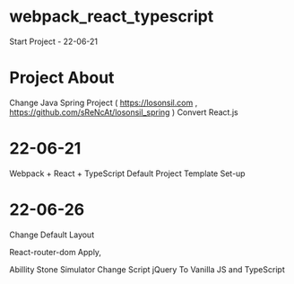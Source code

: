 # webpack_react_typescript

Start Project - 22-06-21

# Project About

Change Java Spring Project ( https://losonsil.com , https://github.com/sReNcAt/losonsil_spring ) Convert React.js

# 22-06-21
Webpack + React + TypeScript Default Project Template Set-up

# 22-06-26
Change Default Layout

React-router-dom Apply,

Abillity Stone Simulator Change Script jQuery To Vanilla JS and TypeScript